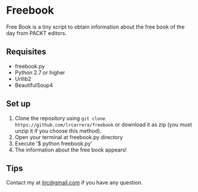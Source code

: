 # Freebook

Free Book is a tiny script to obtain information about the free book of the day from PACKT editors.

## Requisites

- freebook.py
- Python 2.7 or higher
- Urllib2 
- BeautifulSoup4

## Set up

1. Clone the repository using `git clone https://github.com/lrcarrera/freebook` or download it as zip (you must unzip it if you choose this method).
2. Open your terminal at freebook.py directory
3. Execute '$ python freebook.py'
4. The information about the free book appears!

## Tips

Contact my at lirc@gmail.com if you have any question.


